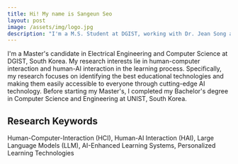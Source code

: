 ```yaml
---
title: Hi! My name is Sangeun Seo
layout: post
image: /assets/img/logo.jpg
description: "I'm a M.S. Student at DGIST, working with Dr. Jean Song as a member of DIAG."
---
```


I'm a Master's candidate in Electrical Engineering and Computer Science at DGIST, South Korea. 
My research interests lie in human-computer interaction and human-AI interaction in the learning process. 
Specifically, my research focuses on identifying the best educational technologies and making them easily accessible to everyone through cutting-edge AI technology. 
Before starting my Master's, I completed my Bachelor's degree in Computer Science and Engineering at UNIST, South Korea.

## Research Keywords
Human-Computer-Interaction (HCI), Human-AI Interaction (HAI), Large Language Models (LLM), AI-Enhanced Learning Systems, Personalized Learning Technologies
